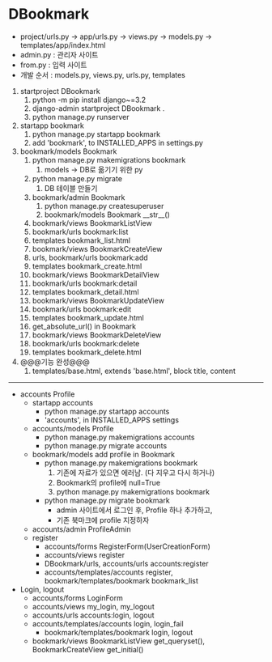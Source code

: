 # DBookmark
- project/urls.py -> app/urls.py -> views.py -> models.py -> templates/app/index.html
- admin.py : 관리자 사이트
- from.py : 입력 사이트
- 개발 순서 : models.py, views.py, urls.py, templates
1. startproject DBookmark
   1. python -m pip install django~=3.2
   2. django-admin startproject DBookmark .
   3. python manage.py runserver
2. startapp bookmark
   1. python manage.py startapp bookmark
   2. add 'bookmark', to INSTALLED_APPS in settings.py
3. bookmark/models Bookmark
   1. python manage.py makemigrations bookmark
      1. models -> DB로 옮기기 위한 py
   2. python manage.py migrate
      1. DB 테이블 만들기
   3. bookmark/admin Bookmark
      1. python manage.py createsuperuser
      2. bookmark/models Bookmark \_\_str\_\_()
   4. bookmark/views BookmarkListView
   5. bookmark/urls bookmark:list
   6. templates bookmark_list.html
   7. bookmark/views BookmarkCreateView
   8. urls, bookmark/urls bookmark:add
   9. templates bookmark_create.html
   10. bookmark/views BookmarkDetailView
   11. bookmark/urls bookmark:detail
   12. templates bookmark_detail.html
   13. bookmark/views BookmarkUpdateView
   14. bookmark/urls bookmark:edit
   15. templates bookmark_update.html
   16. get_absolute_url() in Bookmark
   17. bookmark/views BookmarkDeleteView
   18. bookmark/urls bookmark:delete
   19. templates bookmark_delete.html
4. @@@기능 완성@@@
   1. templates/base.html, extends 'base.html', block title, content
---
- accounts Profile
  - startapp accounts
    - python manage.py startapp accounts
    - 'accounts', in INSTALLED_APPS settings
  - accounts/models Profile
    - python manage.py makemigrations accounts
    - python manage.py migrate accounts
  - bookmark/models add profile in Bookmark
    - python manage.py makemigrations bookmark
      1. 기존에 자료가 있으면 에러남. (다 지우고 다시 하거나)
      2. Bookmark의 profile에 null=True
      3. python manage.py makemigrations bookmark
    - python manage.py migrate bookmark
      - admin 사이트에서 로그인 후, Profile 하나 추가하고,
      - 기존 북마크에 profile 지정하자
  - accounts/admin ProfileAdmin
  - register
    - accounts/forms RegisterForm(UserCreationForm)
    - accounts/views register
    - DBookmark/urls, accounts/urls accounts:register
    - accounts/templates/accounts register, bookmark/templates/bookmark bookmark_list
- Login, logout
  - accounts/forms LoginForm
  - accounts/views my_login, my_logout
  - accounts/urls accounts:login, logout
  - accounts/templates/accounts login, login_fail
    - bookmark/templates/bookmark login, logout
  - bookmark/views BookmarkListView get_queryset(), BookmarkCreateView get_initial()